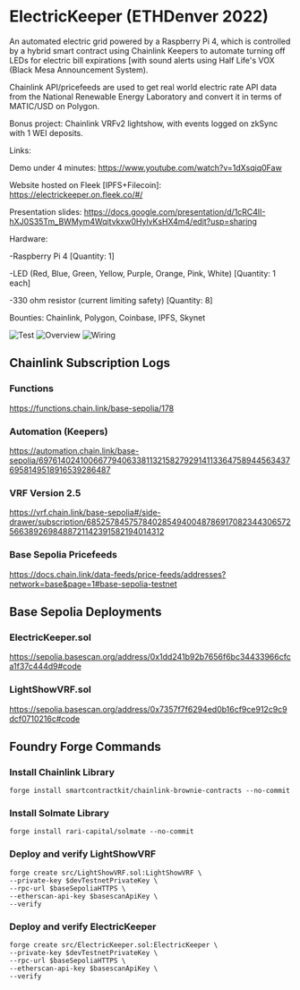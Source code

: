 # ElectricKeeper (ETHDenver 2022)

An automated electric grid powered by a Raspberry Pi 4, which is controlled by a hybrid smart contract using Chainlink Keepers to automate turning off LEDs for electric bill expirations [with sound alerts using Half Life's VOX (Black Mesa Announcement System).

Chainlink API/pricefeeds are used to get real world electric rate API data from the National Renewable Energy Laboratory and convert it in terms of MATIC/USD on Polygon.

Bonus project: Chainlink VRFv2 lightshow, with events logged on zkSync with 1 WEI deposits.

Links:

Demo under 4 minutes: https://www.youtube.com/watch?v=1dXsqiq0Faw

Website hosted on Fleek [IPFS+Filecoin]: https://electrickeeper.on.fleek.co/#/

Presentation slides: https://docs.google.com/presentation/d/1cRC4lI-hXJ0S35Tm_BWMym4Wqitvkxw0HylvKsHX4m4/edit?usp=sharing

Hardware:

-Raspberry Pi 4 [Quantity: 1]

-LED (Red, Blue, Green, Yellow, Purple, Orange, Pink, White) [Quantity: 1 each]

-330 ohm resistor (current limiting safety) [Quantity: 8]

Bounties: Chainlink, Polygon, Coinbase, IPFS, Skynet

<img src="https://github.com/MarcusWentz/ElectricKeeper/blob/main/images/animation4.gif" alt="Test"/>
<img src="https://github.com/MarcusWentz/ElectricalEthereum/blob/main/images/overview7.png" alt="Overview"/>
<img src="https://github.com/MarcusWentz/ElectricalEthereum/blob/main/images/wiring5.png" alt="Wiring"/>

## Chainlink Subscription Logs

### Functions 

https://functions.chain.link/base-sepolia/178

### Automation (Keepers)

https://automation.chain.link/base-sepolia/69761402410066779406338113215827929141133647589445634376958149518916539286487

### VRF Version 2.5

https://vrf.chain.link/base-sepolia#/side-drawer/subscription/68525784575784028549400487869170823443065725663892698488721142391582194014312

### Base Sepolia Pricefeeds

https://docs.chain.link/data-feeds/price-feeds/addresses?network=base&page=1#base-sepolia-testnet

## Base Sepolia Deployments

### ElectricKeeper.sol

https://sepolia.basescan.org/address/0x1dd241b92b7656f6bc34433966cfca1f37c444d9#code

### LightShowVRF.sol

https://sepolia.basescan.org/address/0x7357f7f6294ed0b16cf9ce912c9c9dcf0710216c#code

## Foundry Forge Commands

### Install Chainlink Library
```
forge install smartcontractkit/chainlink-brownie-contracts --no-commit
```
### Install Solmate Library
```
forge install rari-capital/solmate --no-commit
```
### Deploy and verify LightShowVRF
```
forge create src/LightShowVRF.sol:LightShowVRF \
--private-key $devTestnetPrivateKey \
--rpc-url $baseSepoliaHTTPS \
--etherscan-api-key $basescanApiKey \
--verify 
```
### Deploy and verify ElectricKeeper
```
forge create src/ElectricKeeper.sol:ElectricKeeper \
--private-key $devTestnetPrivateKey \
--rpc-url $baseSepoliaHTTPS \
--etherscan-api-key $basescanApiKey \
--verify 
```
